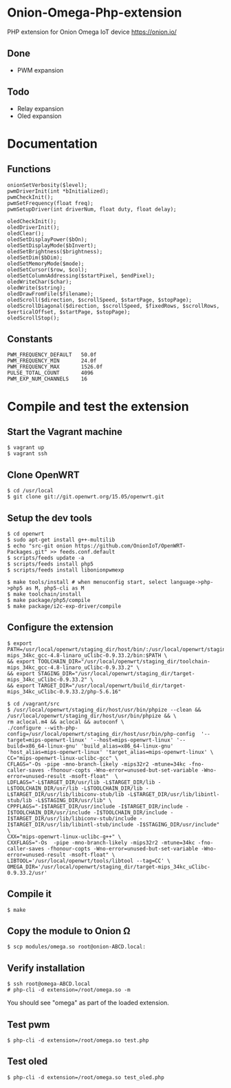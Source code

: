 # Onion-Omega-Php-extension
PHP extension for Onion Omega IoT device https://onion.io/

## Done

* PWM expansion

## Todo

* Relay expansion
* Oled expansion

# Documentation

## Functions

    onionSetVerbosity($level);
    pwmDriverInit(int *bInitialized);
    pwmCheckInit();
    pwmSetFrequency(float freq);
    pwmSetupDriver(int driverNum, float duty, float delay);
    
    oledCheckInit();
    oledDriverInit();
    oledClear();
    oledSetDisplayPower($bOn);
    oledSetDisplayMode($bInvert);
    oledSetBrightness($brightness);
    oledSetDim($bDim);
    oledSetMemoryMode($mode);
    oledSetCursor($row, $col);
    oledSetColumnAddressing($startPixel, $endPixel);
    oledWriteChar($char);
    oledWrite($string);
    oledDrawFromFile($filename);
    oledScroll($direction, $scrollSpeed, $startPage, $stopPage);
    oledScrollDiagonal($direction, $scrollSpeed, $fixedRows, $scrollRows, $verticalOffset, $startPage, $stopPage);
    oledScrollStop();
     
## Constants

    PWM_FREQUENCY_DEFAULT   50.0f
    PWM_FREQUENCY_MIN       24.0f
    PWM_FREQUENCY_MAX       1526.0f
    PULSE_TOTAL_COUNT       4096
    PWM_EXP_NUM_CHANNELS    16

# Compile and test the extension

## Start the Vagrant machine

    $ vagrant up
    $ vagrant ssh

## Clone OpenWRT

    $ cd /usr/local
    $ git clone git://git.openwrt.org/15.05/openwrt.git 

## Setup the dev tools

    $ cd openwrt
    $ sudo apt-get install g++-multilib
    $ echo "src-git onion https://github.com/OnionIoT/OpenWRT-Packages.git" >> feeds.conf.default
    $ scripts/feeds update -a
    $ scripts/feeds install php5
    $ scripts/feeds install libonionpwmexp
    
    $ make tools/install # when menuconfig start, select language->php->php5 as M, php5-cli as M
    $ make toolchain/install
    $ make package/php5/compile
    $ make package/i2c-exp-driver/compile

## Configure the extension

    $ export PATH=/usr/local/openwrt/staging_dir/host/bin/:/usr/local/openwrt/staging_dir/toolchain-mips_34kc_gcc-4.8-linaro_uClibc-0.9.33.2/bin:$PATH \
    && export TOOLCHAIN_DIR="/usr/local/openwrt/staging_dir/toolchain-mips_34kc_gcc-4.8-linaro_uClibc-0.9.33.2" \
    && export STAGING_DIR="/usr/local/openwrt/staging_dir/target-mips_34kc_uClibc-0.9.33.2" \
    && export TARGET_DIR="/usr/local/openwrt/build_dir/target-mips_34kc_uClibc-0.9.33.2/php-5.6.16"

    $ cd /vagrant/src
    $ /usr/local/openwrt/staging_dir/host/usr/bin/phpize --clean && /usr/local/openwrt/staging_dir/host/usr/bin/phpize && \
    rm aclocal.m4 && aclocal && autoconf \
    ./configure --with-php-config=/usr/local/openwrt/staging_dir/host/usr/bin/php-config  '--target=mips-openwrt-linux' '--host=mips-openwrt-linux' '--build=x86_64-linux-gnu' 'build_alias=x86_64-linux-gnu' 'host_alias=mips-openwrt-linux' 'target_alias=mips-openwrt-linux' \
    CC="mips-openwrt-linux-uclibc-gcc" \
    CFLAGS="-Os -pipe -mno-branch-likely -mips32r2 -mtune=34kc -fno-caller-saves -fhonour-copts -Wno-error=unused-but-set-variable -Wno-error=unused-result -msoft-float"  \
    LDFLAGS="-L$TARGET_DIR/usr/lib -L$TARGET_DIR/lib -L$TOOLCHAIN_DIR/usr/lib -L$TOOLCHAIN_DIR/lib -L$TARGET_DIR/usr/lib/libiconv-stub/lib -L$TARGET_DIR/usr/lib/libintl-stub/lib -L$STAGING_DIR/usr/lib" \
    CPPFLAGS="-I$TARGET_DIR/usr/include -I$TARGET_DIR/include -I$TOOLCHAIN_DIR/usr/include -I$TOOLCHAIN_DIR/include -I$TARGET_DIR/usr/lib/libiconv-stub/include -I$TARGET_DIR/usr/lib/libintl-stub/include -I$STAGING_DIR/usr/include" \
    CXX="mips-openwrt-linux-uclibc-g++" \
    CXXFLAGS="-Os  -pipe -mno-branch-likely -mips32r2 -mtune=34kc -fno-caller-saves -fhonour-copts -Wno-error=unused-but-set-variable -Wno-error=unused-result -msoft-float" \
    LIBTOOL='/usr/local/openwrt/tools/libtool --tag=CC' \
    OMEGA_DIR='/usr/local/openwrt/staging_dir/target-mips_34kc_uClibc-0.9.33.2/usr'

## Compile it

    $ make

## Copy the module to Onion Ω

    $ scp modules/omega.so root@onion-ABCD.local:

## Verify installation

    $ ssh root@omega-ABCD.local
    # php-cli -d extension=/root/omega.so -m

You should see "omega" as part of the loaded extension.

## Test pwm

    $ php-cli -d extension=/root/omega.so test.php

## Test oled

    $ php-cli -d extension=/root/omega.so test_oled.php
